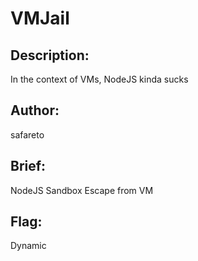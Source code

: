 # VMJail

## Description:
In the context of VMs, NodeJS kinda sucks

## Author: 
safareto

## Brief: 
NodeJS Sandbox Escape from VM

## Flag: 
Dynamic